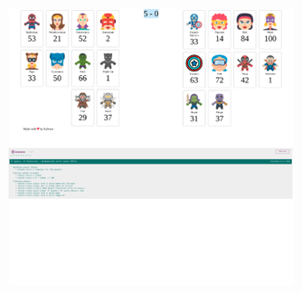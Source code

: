 ![Alt text](<Screenshot 2023-10-28 3.42.33 PM.png>) ![Alt text](<Screenshot 2023-10-28 3.42.22 PM.png>)